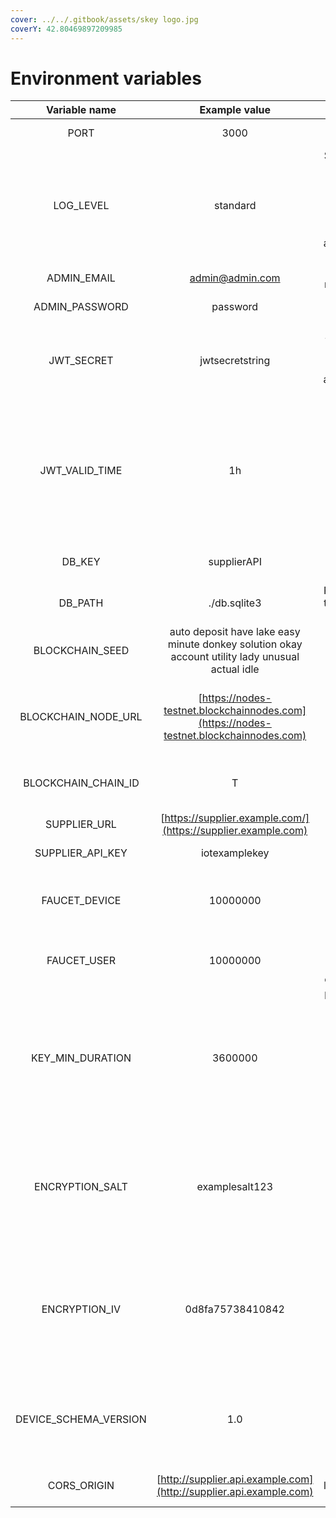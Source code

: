 ```yaml
---
cover: ../../.gitbook/assets/skey logo.jpg
coverY: 42.80469897209985
---
```


# Environment variables

|      Variable name      |                                           Example value                                          |                                                 Description                                                 | Required |
| :---------------------: | :----------------------------------------------------------------------------------------------: | :---------------------------------------------------------------------------------------------------------: | -------- |
|           PORT          |                                               3000                                               |                                             Port to run the app                                             | NO       |
|        LOG\_LEVEL       |                                             standard                                             |      Set log level. Available modes are ( none, standard, debug ). Logs are also saved in logs.txt file     | NO       |
|       ADMIN\_EMAIL      |                                          admin@admin.com                                         |                                             Admin e-mail address                                            | YES      |
|     ADMIN\_PASSWORD     |                                             password                                             |                                                Admin password                                               | YES      |
|       JWT\_SECRET       |                                          jwtsecretstring                                         |                        JSON Web Token(JWT) secret phrase for authorisation encryption                       | YES      |
|     JWT\_VALID\_TIME    |                                                1h                                                | Time period after which JSON Web Token expires - default is 24h. Value should be compliant with this format | NO       |
|         DB\_KEY         |                                            supplierAPI                                           |                                             SQLite database key                                             | NO       |
|         DB\_PATH        |                                           ./db.sqlite3                                           |                                     Relative path to the SQLite database                                    | YES      |
|     BLOCKCHAIN\_SEED    | auto deposit have lake easy minute donkey solution okay account utility lady unusual actual idle |                                        Supplier wallet backup phrase                                        | YES      |
|  BLOCKCHAIN\_NODE\_URL  |      [https://nodes-testnet.blockchainnodes.com](https://nodes-testnet.blockchainnodes.com)      |                                URL to the Skey Network public blockchain node                               | YES      |
|  BLOCKCHAIN\_CHAIN\_ID  |                                                 T                                                |                                     Chain ID of Skey Network blockchain                                     | YES      |
|      SUPPLIER\_URL      |                   [https://supplier.example.com/](https://supplier.example.com)                  |                                             IoT Platform API URL                                            | YES      |
|    SUPPLIER\_API\_KEY   |                                           iotexamplekey                                          |                                             IoT Platform API key                                            | NO       |
|      FAUCET\_DEVICE     |                                             10000000                                             |                               Number of Skeylets to transfer to created device                              | NO       |
|       FAUCET\_USER      |                                             10000000                                             |                                Number of Skeylets to transfer to created user                               | NO       |
|    KEY\_MIN\_DURATION   |                                              3600000                                             |      Minimal time in milliseconds for which created Skey Network Keys can be valid - default is 1 hour      | NO       |
|     ENCRYPTION\_SALT    |                                          examplesalt123                                          |              Salt phrase used to encrypt saved account seeds when creating blockchain accounts              | YES      |
|      ENCRYPTION\_IV     |                                         0d8fa75738410842                                         |       Initialisation Vector(IV) used to encrypt saved account seeds when creating blockchain accounts       | YES      |
| DEVICE\_SCHEMA\_VERSION |                                                1.0                                               |                          Version of device address schema (saved on the blockchain)                         | NO       |
|       CORS\_ORIGIN      |                [http://supplier.api.example.com](http://supplier.api.example.com)                |                                      CORS origin link - default is “\*”                                     | NO       |

